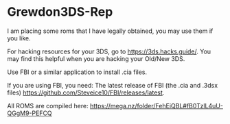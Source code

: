 # Grewdon3DS-Rep

I am placing some roms that I have legally obtained, you may use them if you like.

For hacking resources for your 3DS, go to https://3ds.hacks.guide/. You may find this helpful when you are hacking your Old/New 3DS.

Use FBI or a similar application to install .cia files.

If you are using FBI, you need:
The latest release of FBI (the .cia and .3dsx files) https://github.com/Steveice10/FBI/releases/latest.

All ROMS are compiled here: https://mega.nz/folder/FehEiQBL#fB0TzlL4uU-QGgM9-PEFCQ
